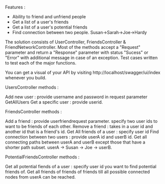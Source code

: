 Features : 
* Ability to friend and unfriend people
* Get a list of a user's friends
* Get a list of a user's potential friends
* Find connection between two people. Susan->Sarah->Joe->Hardy

The solution consists of UserController, FriendsController & FriendNetworkController. 
Most of the methods accept a "Request" parameter and return a "Response" parameter with status "Sucess" or "Error" 
with additional message in case of an exception. Test cases written to test each of the major functions.

You can get a visual of your API by visiting http://localhost/swagger/ui/index whenever you build.

UsersController methods :

Add new user : provide username and password in request parameter
GetAllUsers 
Get a specific user : provide userid.


FriendsController methods :

Add a friend : provide userfriendrequest parameter. specify two user ids to want to be friends of each other.
Remove a friend : takes in a user id and another id that is a friend's id.
Get All friends of a user : specify user id
Find connection between two users : provide userA id and userB id. 
Get all connecting paths between userA and userB except those that have a shorter path subset. 
userA -> Susan -> Joe -> userB.

PotentialFriendsController methods :

Get all potential fiends of a user : specify user id you want to find potential friends of. 
Get all friends of friends of friends till all possible connected nodes from userA can be reached.

